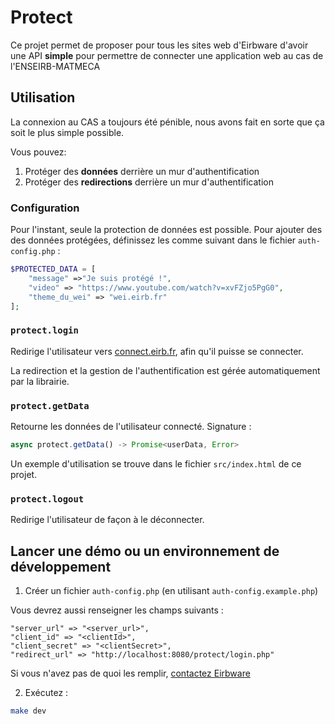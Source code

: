 # Protect

Ce projet permet de proposer pour tous les sites web d'Eirbware d'avoir une API
**simple** pour permettre de connecter une application web au cas de
l'ENSEIRB-MATMECA

## Utilisation

La connexion au CAS a toujours été pénible, nous avons fait en sorte que ça soit
le plus simple possible.

Vous pouvez:

1. Protéger des **données** derrière un mur d'authentification
2. Protéger des **redirections** derrière un mur d'authentification

### Configuration

Pour l'instant, seule la protection de données est possible. Pour ajouter des
des données protégées, définissez les comme suivant dans le fichier
`auth-config.php` :

```php
$PROTECTED_DATA = [
    "message" =>"Je suis protégé !",
    "video" => "https://www.youtube.com/watch?v=xvFZjo5PgG0",
    "theme_du_wei" => "wei.eirb.fr"
];
```

### `protect.login`

Redirige l'utilisateur vers [connect.eirb.fr](https://connect.eirb.fr), afin
qu'il puisse se connecter.

La redirection et la gestion de l'authentification est gérée automatiquement
par la librairie.

### `protect.getData`

Retourne les données de l'utilisateur connecté. Signature :

```ts
async protect.getData() -> Promise<userData, Error>
```

Un exemple d'utilisation se trouve dans le fichier `src/index.html` de ce
projet.

### `protect.logout`

Redirige l'utilisateur de façon à le déconnecter.

## Lancer une démo ou un environnement de développement

1. Créer un fichier `auth-config.php` (en utilisant `auth-config.example.php`)

Vous devrez aussi renseigner les champs suivants :

```
"server_url" => "<server_url>",
"client_id" => "<clientId>",
"client_secret" => "<clientSecret>",
"redirect_url" => "http://localhost:8080/protect/login.php"
```

Si vous n'avez pas de quoi les remplir, [contactez Eirbware](telegram.eirb.fr)

2. Exécutez :

```sh
make dev
```

